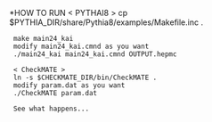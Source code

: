 *HOW TO RUN
     < PYTHAI8 >
     cp $PYTHIA_DIR/share/Pythia8/examples/Makefile.inc .

     make main24_kai
     modify main24_kai.cmnd as you want
     ./main24_kai main24_kai.cmnd OUTPUT.hepmc

     < CheckMATE >
     ln -s $CHECKMATE_DIR/bin/CheckMATE .
     modify param.dat as you want
     ./CheckMATE param.dat

     See what happens...